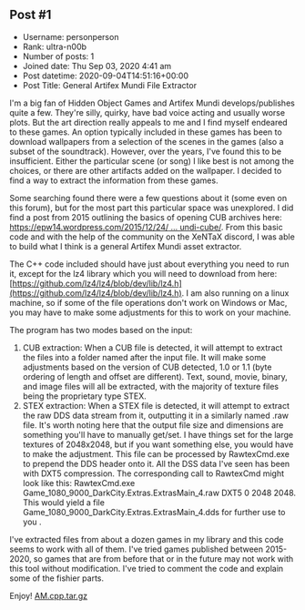 ## Post #1
- Username: personperson
- Rank: ultra-n00b
- Number of posts: 1
- Joined date: Thu Sep 03, 2020 4:41 am
- Post datetime: 2020-09-04T14:51:16+00:00
- Post Title: General Artifex Mundi File Extractor

I'm a big fan of Hidden Object Games and Artifex Mundi develops/publishes quite a few. They're silly, quirky, have bad voice acting and usually worse plots. But the art direction really appeals to me and I find myself endeared to these games. An option typically included in these games has been to download wallpapers from a selection of the scenes in the games (also a subset of the soundtrack). However, over the years, I've found this to be insufficient. Either the particular scene (or song) I like best is not among the choices, or there are other artifacts added on the wallpaper. I decided to find a way to extract the information from these games.

Some searching found there were a few questions about it (some even on this forum), but for the most part this particular space was unexplored. I did find a post from 2015 outlining the basics of opening CUB archives here: [https://epw14.wordpress.com/2015/12/24/ ... undi-cube/](https://epw14.wordpress.com/2015/12/24/artifex-mundi-cube/). From this basic code and with the help of the community on the XeNTaX discord, I was able to build what I think is a general Artifex Mundi asset extractor.

The C++ code included should have just about everything you need to run it, except for the lz4 library which you will need to download from here: [https://github.com/lz4/lz4/blob/dev/lib/lz4.h](https://github.com/lz4/lz4/blob/dev/lib/lz4.h). I am also running on a linux machine, so if some of the file operations don't work on Windows or Mac, you may have to make some adjustments for this to work on your machine.

The program has two modes based on the input:
1. CUB extraction: When a CUB file is detected, it will attempt to extract the files into a folder named after the input file. It will make some adjustments based on the version of CUB detected, 1.0 or 1.1 (byte ordering of length and offset are different). Text, sound, movie, binary, and image files will all be extracted, with the majority of texture files being the proprietary type STEX.
2. STEX extraction: When a STEX file is detected, it will attempt to extract the raw DDS data stream from it, outputting it in a similarly named .raw file. It's worth noting here that the output file size and dimensions are something you'll have to manually get/set. I have things set for the large textures of 2048x2048, but if you want something else, you would have to make the adjustment. This file can be processed by RawtexCmd.exe to prepend the DDS header onto it. All the DSS data I've seen has been with DXT5 compression. The corresponding call to RawtexCmd might look like this: RawtexCmd.exe Game_1080_9000_DarkCity.Extras.ExtrasMain_4.raw DXT5 0 2048 2048. This would yield a file Game_1080_9000_DarkCity.Extras.ExtrasMain_4.dds for further use to you  .

I've extracted files from about a dozen games in my library and this code seems to work with all of them. I've tried games published between 2015-2020, so games that are from before that or in the future may not work with this tool without modification. I've tried to comment the code and explain some of the fishier parts.

Enjoy!
[AM.cpp.tar.gz](https://xentaxbackup.github.io/file/18693_AM.cpp.tar.gz)
